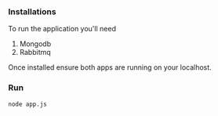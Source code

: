 ### Installations 

To run the application you'll need 

1. Mongodb
2. Rabbitmq

Once installed ensure both apps are running on your localhost. 

### Run

``` node app.js ```



